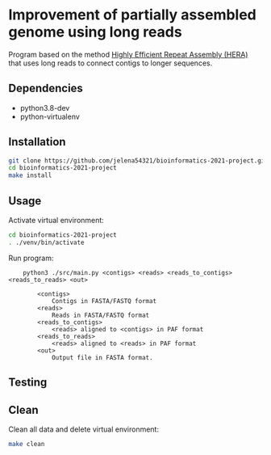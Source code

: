 # Improvement of partially assembled genome using long reads
Program based on the method [Highly Efficient Repeat Assembly (HERA)](https://www.biorxiv.org/content/10.1101/345983v1) that uses long reads to connect contigs to longer sequences.

## Dependencies
- python3.8-dev
- python-virtualenv

## Installation
```bash
git clone https://github.com/jelena54321/bioinformatics-2021-project.git
cd bioinformatics-2021-project
make install
```

## Usage
Activate virtual environment:
```bash
cd bioinformatics-2021-project
. ./venv/bin/activate
```

Run program:
```
    python3 ./src/main.py <contigs> <reads> <reads_to_contigs> <reads_to_reads> <out>

        <contigs>
            Contigs in FASTA/FASTQ format
        <reads>
            Reads in FASTA/FASTQ format
        <reads_to_contigs>
            <reads> aligned to <contigs> in PAF format
        <reads_to_reads>
            <reads> aligned to <reads> in PAF format
        <out>
            Output file in FASTA format.
```

## Testing

## Clean
Clean all data and delete virtual environment:
```bash
make clean
```
